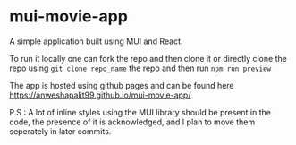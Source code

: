 # mui-movie-app

A simple application built using MUI and React.

To run it locally one can fork the repo and then clone it or directly clone the repo using <code>git clone repo_name</code> the repo and then run 
<code>npm run preview</code>

The app is hosted using github pages and can be found here https://anweshapalit99.github.io/mui-movie-app/

P.S : A lot of inline styles using the MUI library should be present in the code, the presence of it is acknowledged, and I plan to move them seperately in later commits.
